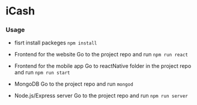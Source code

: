 # iCash

 ### Usage
  * fisrt install packeges `npm install`
  
  * Frontend for the website
    Go to the project repo and run `npm run react`

  * Frontend for the mobile app
    Go to reactNative folder in the project repo and run `npm run start`

  * MongoDB
    Go to the project repo and run `mongod`

  * Node.js/Express server
    Go to the project repo and run `npm run server`